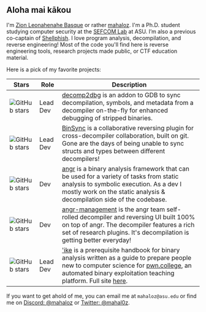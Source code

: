 ## Aloha mai kākou

I'm [Zion Leonahenahe Basque](https://zionbasque.com) or rather [mahaloz](https://twitter.com/mahal0z). I'm a Ph.D. student studying computer security at the [SEFCOM Lab](https://github.com/sefcom) at ASU. I’m also a previous co-captain of [Shellphish](https://github.com/shellphish). I love program analysis, decompilation, and reverse engineering! Most of the code you'll find here is reverse engineering tools, research projects made public, or CTF education material.

Here is a pick of my favorite projects:

| Stars | Role | Description |
|--|--|--|
|![GitHub stars](https://img.shields.io/github/stars/mahaloz/decomp2gef.svg)| Lead Dev | [decomp2dbg](https://github.com/mahaloz/decomp2dbg) is an addon to GDB to sync decompilation, symbols, and metadata from a decompiler on-the-fly for enhanced debugging of stripped binaries. 
|![GitHub stars](https://img.shields.io/github/stars/angr/binsync.svg)|Lead Dev | [BinSync](https://github.com/angr/binsync) is a collaborative reversing plugin for cross-decompiler collaboration, built on git. Gone are the days of being unable to sync structs and types between different decompilers!|
|![GitHub stars](https://img.shields.io/github/stars/angr/angr.svg)|Dev | [angr](https://github.com/angr/angr) is a binary analysis framework that can be used for a variety of tasks from static analysis to symbolic execution. As a dev I mostly work on the static analysis & decompilation side of the codebase. |
|![GitHub stars](https://img.shields.io/github/stars/angr/angr-management.svg)|Dev | [angr-management](https://github.com/angr/angr-management) is the angr team self-rolled decompiler and reversing UI built 100% on top of angr. The decompiler features a rich set of research plugins. It's decompilation is getting better everyday! |
|![GitHub stars](https://img.shields.io/github/stars/mahaloz/ike.svg)|Lead Dev| ['ike](https://github.com/mahaloz/ike) is a prerequisite handbook for binary analysis written as a guide to prepare people new to computer science for [pwn.college](https://pwn.college), an automated binary exploitation teaching platform. Full site [here](https://ike.mahaloz.re).|

If you want to get ahold of me, you can email me at `mahaloz@asu.edu` or find me on [Discord: @mahaloz](https://discordapp.com/users/593280144962224138) or [Twitter: @mahal0z](https://twitter.com/mahal0z).

